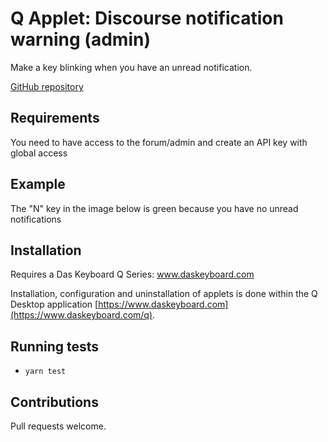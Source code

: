 # Q Applet: Discourse notification warning (admin)

Make a key blinking when you have an unread notification.

[GitHub repository](https://github.com/matthieulapatate/daskeyboard-applet-discourse-admin)

## Requirements

You need to have access to the forum/admin and create an API key with global access

## Example

The "N" key in the image below is green because you have no unread notifications

## Installation

Requires a Das Keyboard Q Series: www.daskeyboard.com

Installation, configuration and uninstallation of applets is done within
the Q Desktop application [https://www.daskeyboard.com](https://www.daskeyboard.com/q).

## Running tests

-   `yarn test`

## Contributions

Pull requests welcome.
